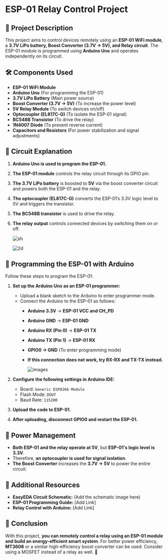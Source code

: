 # ESP-01 Relay Control Project

## 📌 Project Description
This project aims to control devices remotely using an **ESP-01 WiFi module**, a **3.7V LiPo battery, Boost Converter (3.7V → 5V), and Relay circuit**. 
The ESP-01 module is programmed using **Arduino Uno** and operates independently on its circuit.

## 🛠 Components Used
- **ESP-01 WiFi Module**
- **Arduino Uno** (For programming the ESP-01)
- **3.7V LiPo Battery** (Main power source)
- **Boost Converter (3.7V → 5V)** (To increase the power level)
- **5V Relay Module** (To switch devices on/off)
- **Optocoupler (EL817C-G)** (To isolate the ESP-01 signal)
- **BC548B Transistor** (To drive the relay)
- **1N4007 Diode** (To prevent reverse current)
- **Capacitors and Resistors** (For power stabilization and signal adjustments)

## 📜 Circuit Explanation
1. **Arduino Uno is used to program the ESP-01.**
2. **The ESP-01 module** controls the relay circuit through its GPIO pin.
3. **The 3.7V LiPo battery** is boosted to **5V** via the boost converter circuit and powers both the ESP-01 and the relay.
4. **The optocoupler (EL817C-G)** converts the ESP-01’s 3.3V logic level to 5V and triggers the transistor.
5. **The BC548B transistor** is used to drive the relay.
6. **The relay output** controls connected devices by switching them on or off.

   ![sh](https://github.com/user-attachments/assets/8c5af2f6-5f89-4531-bc5d-f4a03e32427b)
   
   ![2d](https://github.com/user-attachments/assets/c7ef7e51-4846-4824-ad03-b69e3eb7d9a5)


## 🔧 Programming the ESP-01 with Arduino
Follow these steps to program the ESP-01:

1. **Set up the Arduino Uno as an ESP-01 programmer:**
   - Upload a blank sketch to the Arduino to enter programmer mode.
   - Connect the Arduino to the ESP-01 as follows:
     - **Arduino 3.3V** → **ESP-01 VCC and CH_PD**
     - **Arduino GND** → **ESP-01 GND**
     - **Arduino RX (Pin 0)** → **ESP-01 TX**  
     - **Arduino TX (Pin 1)** → **ESP-01 RX**   
     - **GPIO0 → GND** (To enter programming mode)
     - **If this connection does not work, try RX-RX and TX-TX instead.**
     

       ![images](https://github.com/user-attachments/assets/7c7fccfe-4f15-405d-8f39-8ba75f85b202)

2. **Configure the following settings in Arduino IDE:**
   - Board: `Generic ESP8266 Module`
   - Flash Mode: `DOUT`
   - Baud Rate: `115200`
3. **Upload the code to ESP-01.**
4. **After uploading, disconnect GPIO0 and restart the ESP-01.**

## 🔋 Power Management
- **Both ESP-01 and the relay operate at 5V**, but **ESP-01's logic level is 3.3V**.
- Therefore, **an optocoupler is used for signal isolation**.
- **The Boost Converter** increases the **3.7V → 5V** to power the entire circuit.

## 🔗 Additional Resources
- **EasyEDA Circuit Schematic:** (Add the schematic image here)
- **ESP-01 Programming Guide:** [Add Link]
- **Relay Control with Arduino:** [Add Link]

## 📌 Conclusion
With this project, **you can remotely control a relay using an ESP-01 module and build an energy-efficient smart system**. For better power efficiency, **MT3608** or a similar high-efficiency boost converter can be used. Consider using a MOSFET instead of a relay as well. 🚀

